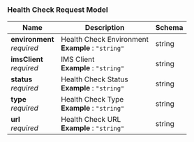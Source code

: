 
<a name="health-check-request-model"></a>
### Health Check Request Model

|Name|Description|Schema|
|---|---|---|
|**environment**  <br>*required*|Health Check Environment  <br>**Example** : `"string"`|string|
|**imsClient**  <br>*required*|IMS Client  <br>**Example** : `"string"`|string|
|**status**  <br>*required*|Health Check Status  <br>**Example** : `"string"`|string|
|**type**  <br>*required*|Health Check Type  <br>**Example** : `"string"`|string|
|**url**  <br>*required*|Health Check URL  <br>**Example** : `"string"`|string|



